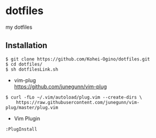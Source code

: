 dotfiles
====

my dotfiles


## Installation

```
$ git clone https://github.com/Kohei-Ogino/dotfiles.git
$ cd dotfiles/
$ sh dotfilesLink.sh
```

- vim-plug  
https://github.com/junegunn/vim-plug
```
$ curl -fLo ~/.vim/autoload/plug.vim --create-dirs \
    https://raw.githubusercontent.com/junegunn/vim-plug/master/plug.vim
```

- Vim Plugin
```
:PlugInstall
```
